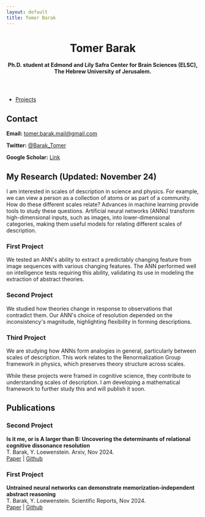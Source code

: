 ```yaml
---
layout: default
title: Tomer Barak
---
```


<html lang="en">
<head>
    <meta charset="UTF-8">
    <meta name="viewport" content="width=device-width, initial-scale=1.0">
    <title>Tomer Barak</title>
</head>
<body>
    <header>
        <h1>Tomer Barak</h1>
        <p><strong>Ph.D. student at Edmond and Lily Safra Center for Brain Sciences (ELSC), The Hebrew University of Jerusalem.</strong></p>
    </header>
    <nav>
        <ul>
            <li><a href="projects.html">Projects</a></li>
        </ul>
    </nav>
    <section>
        <h2>Contact</h2>
        <p><strong>Email:</strong> <a href="mailto:tomer.barak.mail@gmail.com">tomer.barak.mail@gmail.com</a></p>
        <p><strong>Twitter:</strong> <a href="https://twitter.com/Barak_Tomer" target="_blank">@Barak_Tomer</a></p>
        <p><strong>Google Scholar:</strong> <a href="https://scholar.google.co.il/citations?user=E0fWa7gAAAAJ&hl=iw" target="_blank">Link</a></p>
    </section>
    <section>
        <h2>My Research (Updated: November 24)</h2>
        <p>I am interested in scales of description in science and physics. For example, we can view a person as a collection of atoms or as part of a community. How do these different scales relate? Advances in machine learning provide tools to study these questions. Artificial neural networks (ANNs) transform high-dimensional inputs, such as images, into lower-dimensional categories, making them useful models for relating different scales of description.</p>
        <h3>First Project</h3>
        <p>We tested an ANN's ability to extract a predictably changing feature from image sequences with various changing features. The ANN performed well on intelligence tests requiring this ability, validating its use in modeling the extraction of abstract theories.</p>
        <h3>Second Project</h3>
        <p>We studied how theories change in response to observations that contradict them. Our ANN's choice of resolution depended on the inconsistency's magnitude, highlighting flexibility in forming descriptions.</p>
        <h3>Third Project</h3>
        <p>We are studying how ANNs form analogies in general, particularly between scales of description. This work relates to the Renormalization Group framework in physics, which preserves theory structure across scales.</p>
        <p>While these projects were framed in cognitive science, they contribute to understanding scales of description. I am developing a mathematical framework to further study this and will publish it soon.</p>
    </section>
    <section>
        <h2>Publications</h2>
        <h3>Second Project</h3>
        <p><strong>Is it me, or is A larger than B: Uncovering the determinants of relational cognitive dissonance resolution</strong><br>
        T. Barak, Y. Loewenstein. Arxiv, Nov 2024.<br>
        <a href="https://arxiv.org/abs/2411.05809" target="_blank">Paper</a> | <a href="https://github.com/Tomer-Barak/relational_cognitive_dissonances" target="_blank">Github</a></p>
        <h3>First Project</h3>
        <p><strong>Untrained neural networks can demonstrate memorization-independent abstract reasoning</strong><br>
        T. Barak, Y. Loewenstein. Scientific Reports, Nov 2024.<br>
        <a href="https://www.nature.com/articles/s41598-024-78530-z" target="_blank">Paper</a> | <a href="https://github.com/Tomer-Barak/learning-independent_abstract_reasoning" target="_blank">Github</a></p>
    </section>
</body>
</html>
